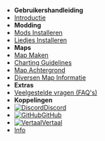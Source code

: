 - **Gebruikershandleiding**
- [Introductie](./)
- **Modding**
- [Mods Installeren](installing-mods)
- [Liedjes Installeren](installing-songs)
- **Maps**
- [Map Maken](creating-charts)
- [Charting Guidelines](charting-guidelines)
- [Map Achtergrond](chart-backgrounds)
- [Diversen Map Informatie](misc-charting-info)
- **Extras**
- [Veelgestelde vragen (FAQ's)](faq)
- **Koppelingen**
- [![Discord](https://icongr.am/simple/discord.svg?colored&size=16)Discord](https://discord.gg/KVzKRsbetJ)
- [![GitHub](https://icongr.am/simple/github.svg?color=808080&size=16)GitHub](https://github.com/tc-mods/TromboneChampModdingWiki)
- [![Vertaal](https://icongr.am/material/translate.svg?color=808080&size=16)Vertaal](https://crowdin.com/project/trombone-champ-modding-wiki)
- [Info](about)
